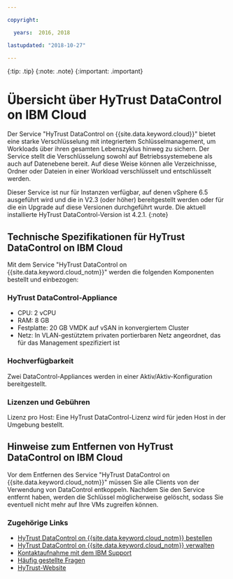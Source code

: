 ```yaml
---

copyright:

  years:  2016, 2018

lastupdated: "2018-10-27"

---
```


{:tip: .tip}
{:note: .note}
{:important: .important}

# Übersicht über HyTrust DataControl on IBM Cloud

Der Service "HyTrust DataControl on {{site.data.keyword.cloud}}" bietet eine starke Verschlüsselung mit integriertem Schlüsselmanagement, um Workloads über ihren gesamten Lebenszyklus hinweg zu sichern. Der Service stellt die Verschlüsselung sowohl auf Betriebssystemebene als auch auf Datenebene bereit. Auf diese Weise können alle Verzeichnisse, Ordner oder Dateien in einer Workload verschlüsselt und entschlüsselt werden.

Dieser Service ist nur für Instanzen verfügbar, auf denen vSphere 6.5 ausgeführt wird und die in V2.3 (oder höher) bereitgestellt werden oder für die ein Upgrade auf diese Versionen durchgeführt wurde. Die aktuell installierte HyTrust DataControl-Version ist 4.2.1.
{:note}

## Technische Spezifikationen für HyTrust DataControl on IBM Cloud

Mit dem Service "HyTrust DataControl on {{site.data.keyword.cloud_notm}}" werden die folgenden Komponenten bestellt und einbezogen:

### HyTrust DataControl-Appliance
* CPU: 2 vCPU
* RAM: 8 GB
* Festplatte: 20 GB VMDK auf vSAN in konvergiertem Cluster
* Netz: In VLAN-gestütztem privaten portierbaren Netz angeordnet, das für das Management spezifiziert ist

### Hochverfügbarkeit
Zwei DataControl-Appliances werden in einer Aktiv/Aktiv-Konfiguration bereitgestellt.

### Lizenzen und Gebühren

Lizenz pro Host: Eine HyTrust DataControl-Lizenz wird für jeden Host in der Umgebung bestellt.

## Hinweise zum Entfernen von HyTrust DataControl on IBM Cloud

Vor dem Entfernen des Service "HyTrust DataControl on {{site.data.keyword.cloud_notm}}" müssen Sie alle Clients von der Verwendung von DataControl entkoppeln. Nachdem Sie den Service entfernt haben, werden die Schlüssel möglicherweise gelöscht, sodass Sie eventuell nicht mehr auf Ihre VMs zugreifen können.

### Zugehörige Links

* [HyTrust DataControl on {{site.data.keyword.cloud_notm}} bestellen](htdc_ordering.html)
* [HyTrust DataControl on {{site.data.keyword.cloud_notm}} verwalten](managinghtdc.html)
* [Kontaktaufnahme mit dem IBM Support](../vmonic/trbl_support.html)
* [Häufig gestellte Fragen](../vmonic/faq.html)
* [HyTrust-Website](https://www.hytrust.com/)
